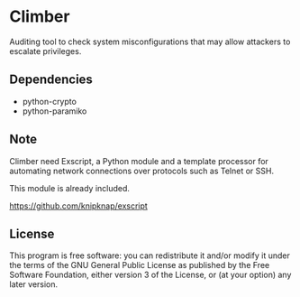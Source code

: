 Climber
=======

Auditing tool to check system misconfigurations that may allow attackers 
to escalate privileges.


Dependencies
------------

* python-crypto
* python-paramiko


Note
------
Climber need Exscript, a Python module and a template processor for 
automating network connections over protocols such as Telnet or SSH.

This module is already included.

https://github.com/knipknap/exscript


License
-------
This program is free software: you can redistribute it and/or modify 
it under the terms of the GNU General Public License as published by 
the Free Software Foundation, either version 3 of the License, or 
(at your option) any later version.
